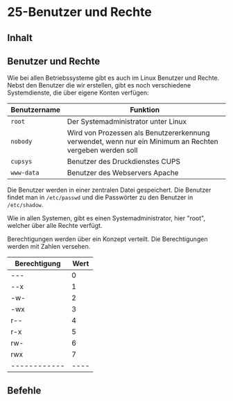 # 25-Benutzer und Rechte

## Inhalt


## Benutzer und Rechte
Wie bei allen Betriebssysteme gibt es auch im Linux Benutzer und Rechte. Nebst den Benutzer die wir erstellen, gibt es noch verschiedene Systemdienste, die über eigene Konten verfügen:

| Benutzername  | Funktion                                             |
| ------------- | ---------------------------------------------------- | 
| `root`        | Der Systemadministrator unter Linux                  |
| `nobody`      | Wird von Prozessen als Benutzererkennung verwendet, wenn nur ein Minimum an Rechten vergeben werden soll  |
| `cupsys`      | Benutzer des Druckdienstes CUPS                      |
| `www-data`    | Benutzer des Webservers Apache                       |

Die Benutzer werden in einer zentralen Datei gespeichert. Die Benutzer findet man in `/etc/passwd` und die Passwörter zu den Benutzer in `/etc/shadow`.

Wie in allen Systemen, gibt es einen Systemadministrator, hier "root", welcher über alle Rechte verfügt. 

Berechtigungen werden über ein Konzept verteilt. Die Berechtigungen werden mit Zahlen versehen.

| Berechtigung | Wert |
| ------------ | ---- |
|     ---      | 0    |
|     --x      | 1    |
|     -w-      | 2    |
|     -wx      | 3    |
|     r--      | 4    |
|     r-x      | 5    |
|     rw-      | 6    |
|     rwx      | 7    |
| ------------ | ---- | 

## Befehle

